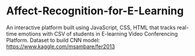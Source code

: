 # Affect-Recognition-for-E-Learning
An interactive platform built using JavaScript, CSS, HTML that tracks real-time emotions with CSV of students in E-learning Video Conferencing Platform. Dataset to build CNN model: https://www.kaggle.com/msambare/fer2013 
